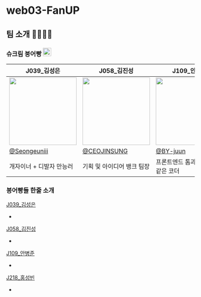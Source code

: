 # web03-FanUP

## 팀 소개 👨‍👨‍👧‍👧

### 슈크림 붕어빵 <img src="https://emoji.slack-edge.com/T03V2A4FCLA/%25EB%25B6%2595%25EC%2596%25B4%25EB%25B9%25B5/a505ebde7fbe37ec.png" width="22" height="22" />

|J039_김성은|J058_김진성|J109_안병준|J218_홍성빈|
|-|-|-|-|
|<img src="https://avatars.githubusercontent.com/u/88070657?v=4" width="180" height="180" />|<img src="https://avatars.githubusercontent.com/u/55318896?v=4" width="180" height="180" />|<img src="https://avatars.githubusercontent.com/u/78716842?v=4" width="180" height="180" />|<img src="https://avatars.githubusercontent.com/u/11497528?v=4" width="180" height="180" />|
|[@Seongeuniii](https://github.com/Seongeuniii)|[@CEOJINSUNG](https://github.com/CEOJINSUNG)|[@BY-juun](https://github.com/BY-juun)|[@Sophoca](https://github.com/Sophoca)|
|개자이너 + 디발자 만능러| 기획 및 아이디어 뱅크 팀장| 프론트엔드 톰과 제리 중 톰 같은 코더 | 작명가인 그는 결코 빼지 않는다.. |

### 붕어빵들 한줄 소개

[J039_김성은](https://github.com/Seongeuniii)

* 

[J058_김진성](https://github.com/CEOJINSUNG)

* 

[J109_안병준](https://github.com/BY-juun)

* 

[J218_홍성빈](https://github.com/Sophoca)

* 

